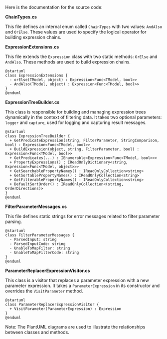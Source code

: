 Here is the documentation for the source code:

**ChainTypes.cs**

This file defines an internal enum called `ChainTypes` with two values: `AndAlso` and `OrElse`. These values are used to specify the logical operator for building expression chains.

**ExpressionExtensions.cs**

This file extends the `Expression` class with two static methods: `OrElse` and `AndAlso`. These methods are used to build expression chains.

```plantuml
@startuml
class ExpressionExtensions {
  - orElse(TModel, object) : Expression<Func<TModel, bool>>
  - AndAlso(TModel, object) : Expression<Func<TModel, bool>>
}
@enduml
```

**ExpressionTreeBuilder.cs**

This class is responsible for building and managing expression trees dynamically in the context of filtering data. It takes two optional parameters: `logger` and `capture`, used for logging and capturing result messages.

```plantuml
@startuml
class ExpressionTreeBuilder {
  + GetPredicateExpression(string, FilterParameter, StringComparison, bool) : Expression<Func<TModel, bool>>
  + BuildExpression(object, string, FilterParameter, bool) : Expression<Func<TModel, bool>>
  + GetPredicates(...) : IEnumerable<Expression<Func<TModel, bool>>>
  + PropertyExpressions() : IReadOnlyDictionary<string, Expression<Func<TModel, object>>>
  + GetSearchablePropertyNames() : IReadOnlyCollection<string>
  + GetSortablePropertyNames() : IReadOnlyCollection<string>
  + GetFilterablePropertyNames() : IReadOnlyCollection<string>
  + DefaultSortOrder() : IReadOnlyCollection<(string, OrderDirections)>
}
@enduml
```

**FilterParameterMessages.cs**

This file defines static strings for error messages related to filter parameter parsing.

```plantuml
@startuml
class FilterParameterMessages {
  - ParsedInput: string
  - ParsedInputCode: string
  - UnableToMapFilter: string
  - UnableToMapFilterCode: string
}
@enduml
```

**ParameterReplacerExpressionVisitor.cs**

This class is a visitor that replaces a parameter expression with a new parameter expression. It takes a `ParameterExpression` in its constructor and overrides the `VisitParameter` method.

```plantuml
@startuml
class ParameterReplacerExpressionVisitor {
  + VisitParameter(ParameterExpression) : Expression
}
@enduml
```

Note: The PlantUML diagrams are used to illustrate the relationships between classes and methods.